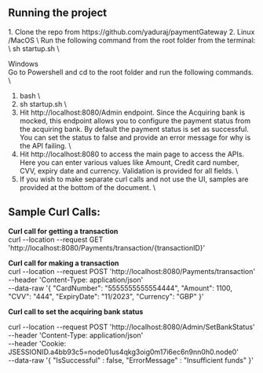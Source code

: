 <h2>Running the project</h2>
1. Clone the repo from https://github.com/yaduraj/paymentGateway
2. Linux /MacOS \
   Run the following command from the root folder from the terminal: \
   sh startup.sh \

   Windows \
   Go to Powershell and cd to the root folder and run the following commands. \
   1. bash \
   2. sh startup.sh \
3. Hit http://localhost:8080/Admin endpoint. Since the Acquiring bank is mocked, this endpoint allows you to configure the payment status from the acquiring bank. By default the payment status is set as successful. \
   You can set the status to false and provide an error message for why is the API failing. \
4. Hit http://localhost:8080 to access the main page to access the APIs. \
   Here you can enter various values like Amount, Credit card number, CVV, expiry date and currency. Validation is provided for all fields. \
5. If you wish to make separate curl calls and not use the UI, samples are provided at the bottom of the document. \


<h2>Sample Curl Calls: </h2>

**Curl call for getting a transaction** \
curl --location --request GET 'http://localhost:8080/Payments/transaction/{transactionID}'



**Curl call for making a transaction** \
curl --location --request POST 'http://localhost:8080/Payments/transaction' \
--header 'Content-Type: application/json' \
--data-raw '{
    "CardNumber": "5555555555554444",
    "Amount": 1100,
    "CVV": "444",
    "ExpiryDate": "11/2023",
    "Currency": "GBP"
}'

**Curl call to set the acquiring bank status**

curl --location --request POST 'http://localhost:8080/Admin/SetBankStatus' \
--header 'Content-Type: application/json' \
--header 'Cookie: JSESSIONID.a4bb93c5=node01us4qkg3oig0m17i6ec6n9nn0h0.node0' \
--data-raw '{
    "IsSuccessful" : false,
    "ErrorMessage" : "Insufficient funds"
}'


